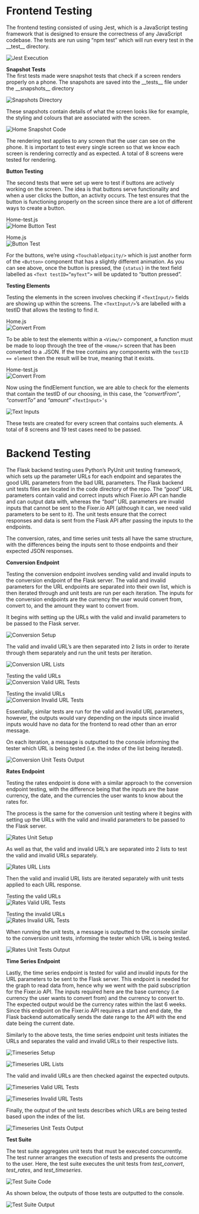# Frontend Testing

The frontend testing consisted of using Jest, which is a JavaScript testing framework that is designed to ensure the correctness of any JavaScript codebase. The tests are run using “npm test” which will run every test in the \_\_test\_\_ directory.  

![Jest Execution](imagesTesting/frontend/jestRun.png)

**Snapshot Tests**  
The first tests made were snapshot tests that check if a screen renders properly on a phone. The snapshots are saved into the \_\_tests\_\_ file under the \_\_snapshots\_\_ directory  

![Snapshots Directory](imagesTesting/frontend/snapshotsDirectory.png)

These snapshots contain details of what the screen looks like for example, the styling and colours that are associated with the screen.  

![Home Snapshot Code](imagesTesting/frontend/home1.png)

The rendering test applies to any screen that the user can see on the phone. It is important to test every single screen so that we know each screen is rendering correctly and as expected. A total of 8 screens were tested for rendering.

**Button Testing**  

The second tests that were set up were to test if buttons are actively working on the screen. The idea is that buttons serve functionality and when a user clicks the button, an activity occurs. The test ensures that the button is functioning properly on the screen since there are a lot of different ways to create a button.

Home-test.js  
![Home Button Test](imagesTesting/frontend/home2.png)

Home.js  
![Button Test](imagesTesting/frontend/home3.png)

For the buttons, we’re using `<TouchableOpacity/>` which is just another form of the `<Button>` component that has a slightly different animation. As you can see above, once the button is pressed, the `{status}` in the text field labelled as `<Text testID=”myText”>` will be updated to “button pressed”.

**Testing Elements**  

Testing the elements in the screen involves checking if `<TextInput/>` fields are showing up within the screens. The `<TextInput/>`’s are labelled with a testID that allows the testing to find it.

Home.js  
![Convert From](imagesTesting/frontend/home4_convertFrom.png)

To be able to test the elements within a `<View/>` component, a function must be made to loop through the tree of the `<Home/>` screen that has been converted to a .JSON. If the tree contains any components with the `testID == element` then the result will be true, meaning that it exists.

Home-test.js  
![Convert From](imagesTesting/frontend/home5.png)

Now using the findElement function, we are able to check for the elements that contain the testID of our choosing, in this case, the _“convertFrom”_, _“convertTo”_ and _“amount”_ `<TextInput>’s`  

![Text Inputs](imagesTesting/frontend/home6.png)

These tests are created for every screen that contains such elements. A total of 8 screens and 19 test cases need to be passed.

# Backend Testing

The Flask backend testing uses Python’s PyUnit unit testing framework, which sets up the parameter URLs for each endpoint and separates the good URL parameters from the bad URL parameters. The Flask backend unit tests files are located in the code directory of the repo. The _“good”_ URL parameters contain valid and correct inputs which Fixer.io API can handle and can output data with, whereas the _“bad”_ URL parameters are invalid inputs that cannot be sent to the Fixer.io API (although it can, we need valid parameters to be sent to it). The unit tests ensure that the correct responses and data is sent from the Flask API after passing the inputs to the endpoints.

The conversion, rates, and time series unit tests all have the same structure, with the differences being the inputs sent to those endpoints and their expected JSON responses.

**Conversion Endpoint**  

Testing the conversion endpoint involves sending valid and invalid inputs to the conversion endpoint of the Flask server. The valid and invalid parameters for the URL endpoints are separated into their own list, which is then iterated through and unit tests are run per each iteration. The inputs for the conversion endpoints are the currency the user would convert from, convert to, and the amount they want to convert from.

It begins with setting up the URLs with the valid and invalid parameters to be passed to the Flask server.  

![Conversion Setup](imagesTesting/backend/convertSetup.png)

The valid and invalid URL’s are then separated into 2 lists in order to iterate through them separately and run the unit tests per iteration.  

![Conversion URL Lists](imagesTesting/backend/convertList.png)

Testing the valid URLs  
![Conversion Valid URL Tests](imagesTesting/backend/convertGood.png)

Testing the invalid URLs  
![Conversion Invalid URL Tests](imagesTesting/backend/convertBad.png)

Essentially, similar tests are run for the valid and invalid URL parameters, however, the outputs would vary depending on the inputs since invalid inputs would have no data for the frontend to read other than an error message.

On each iteration, a message is outputted to the console informing the tester which URL is being tested (i.e. the index of the list being iterated).  

![Conversion Unit Tests Output](imagesTesting/backend/convertRun.png)  

**Rates Endpoint**  

Testing the rates endpoint is done with a similar approach to the conversion endpoint testing, with the difference being that the inputs are the base currency, the date, and the currencies the user wants to know about the rates for.

The process is the same for the conversion unit testing where it begins with setting up the URLs with the valid and invalid parameters to be passed to the Flask server.  

![Rates Unit Setup](imagesTesting/backend/ratesSetup.png)

As well as that, the valid and invalid URL’s are separated into 2 lists to test the valid and invalid URLs separately.  

![Rates URL Lists](imagesTesting/backend/ratesList.png)

Then the valid and invalid URL lists are iterated separately with unit tests applied to each URL response.

Testing the valid URLs  
![Rates Valid URL Tests](imagesTesting/backend/ratesGood.png)

Testing the invalid URLs  
![Rates Invalid URL Tests](imagesTesting/backend/ratesBad.png)

When running the unit tests, a message is outputted to the console similar to the conversion unit tests, informing the tester which URL is being tested.  

![Rates Unit Tests Output](imagesTesting/backend/ratesRun.png)

**Time Series Endpoint**  

Lastly, the time series endpoint is tested for valid and invalid inputs for the URL parameters to be sent to the Flask server. This endpoint is needed for the graph to read data from, hence why we went with the paid subscription for the Fixer.io API. The inputs required here are the base currency (i.e currency the user wants to convert from) and the currency to convert to. The expected output would be the currency rates within the last 6 weeks. Since this endpoint on the Fixer.io API requires a start and end date, the Flask backend automatically sends the date range to the API with the end date being the current date.

Similarly to the above tests, the time series endpoint unit tests initiates the URLs and separates the valid and invalid URLs to their respective lists.  

![Timeseries Setup](imagesTesting/backend/timeSeriesSetup.png)  

![Timeseries URL Lists](imagesTesting/backend/timeSeriesList.png)

The valid and invalid URLs are then checked against the expected outputs.  

![Timeseries Valid URL Tests](imagesTesting/backend/timeSeriesGood.png)  

![Timeseries Invalid URL Tests](imagesTesting/backend/timeSeriesBad.png)  

Finally, the output of the unit tests describes which URLs are being tested based upon the index of the list.  

![Timeseries Unit Tests Output](imagesTesting/backend/timeSeriesRun.png)  

**Test Suite**  

The test suite aggregates unit tests that must be executed concurrently. The test runner arranges the execution of tests and presents the outcome to the user. Here, the test suite executes the unit tests from *test_convert*, *test_rates*, and *test_timeseries*.  

![Test Suite Code](imagesTesting/backend/testSuite.png)

As shown below, the outputs of those tests are outputted to the console.  

![Test Suite Output](imagesTesting/backend/testSuiteRun.png)
